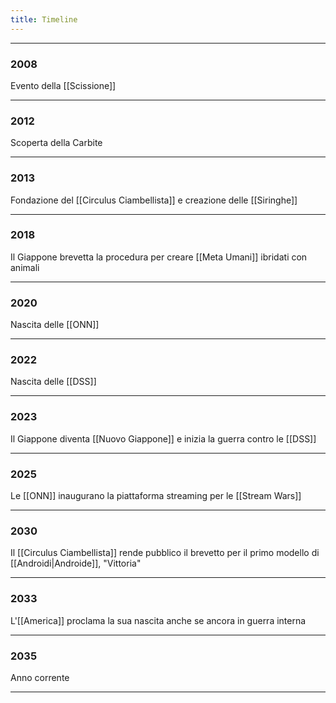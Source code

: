 ```yaml
---
title: Timeline
---
```


---
### 2008

Evento della [[Scissione]]

---
### 2012

Scoperta della Carbite

---
### 2013

Fondazione del [[Circulus Ciambellista]] e creazione delle [[Siringhe]]

---
### 2018

Il Giappone brevetta la procedura per creare [[Meta Umani]] ibridati con animali

---
### 2020

Nascita delle [[ONN]]

---
### 2022

Nascita delle [[DSS]]

---
### 2023

Il Giappone diventa [[Nuovo Giappone]] e inizia la guerra contro le [[DSS]]

---
### 2025

Le [[ONN]] inaugurano la piattaforma streaming per le [[Stream Wars]] 

---
### 2030

Il [[Circulus Ciambellista]] rende pubblico il brevetto per il primo modello di [[Androidi|Androide]], "Vittoria"

---
### 2033

L'[[America]] proclama la sua nascita anche se ancora in guerra interna

---
### 2035

Anno corrente

---